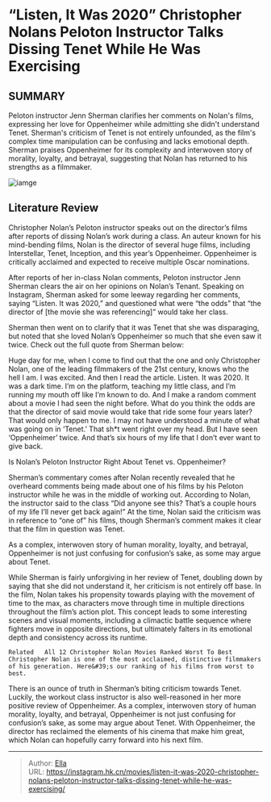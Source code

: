 #  “Listen, It Was 2020” Christopher Nolans Peloton Instructor Talks Dissing Tenet While He Was Exercising


## SUMMARY 



  Peloton instructor Jenn Sherman clarifies her comments on Nolan&#39;s films, expressing her love for Oppenheimer while admitting she didn&#39;t understand Tenet.   Sherman&#39;s criticism of Tenet is not entirely unfounded, as the film&#39;s complex time manipulation can be confusing and lacks emotional depth.   Sherman praises Oppenheimer for its complexity and interwoven story of morality, loyalty, and betrayal, suggesting that Nolan has returned to his strengths as a filmmaker.  

![iamge](https://static1.srcdn.com/wordpress/wp-content/uploads/2022/08/Robert-Pattinson-in-tactical-gear-in-Tenet.jpg)

## Literature Review



Christopher Nolan’s Peloton instructor speaks out on the director’s films after reports of dissing Nolan’s work during a class. An auteur known for his mind-bending films, Nolan is the director of several huge films, including Interstellar, Tenet, Inception, and this year’s Oppenheimer. Oppenheimer is critically acclaimed and expected to receive multiple Oscar nominations.




After reports of her in-class Nolan comments, Peloton instructor Jenn Sherman clears the air on her opinions on Nolan’s Tenant. Speaking on Instagram, Sherman asked for some leeway regarding her comments, saying “Listen. It was 2020,” and questioned what were “the odds” that “the director of [the movie she was referencing]” would take her class.




Sherman then went on to clarify that it was Tenet that she was disparaging, but noted that she loved Nolan’s Oppenheimer so much that she even saw it twice. Check out the full quote from Sherman below:


Huge day for me, when I come to find out that the one and only Christopher Nolan, one of the leading filmmakers of the 21st century, knows who the hell I am. I was excited. And then I read the article. Listen. It was 2020. It was a dark time. I’m on the platform, teaching my little class, and I’m running my mouth off like I’m known to do. And I make a random comment about a movie I had seen the night before. What do you think the odds are that the director of said movie would take that ride some four years later? That would only happen to me.
I may not have understood a minute of what was going on in ‘Tenet.’ That sh*t went right over my head. But I have seen ‘Oppenheimer’ twice. And that’s six hours of my life that I don’t ever want to give back.




 Is Nolan’s Peloton Instructor Right About Tenet vs. Oppenheimer? 
          

Sherman’s commentary comes after Nolan recently revealed that he overheard comments being made about one of his films by his Peloton instructor while he was in the middle of working out. According to Nolan, the instructor said to the class “Did anyone see this? That’s a couple hours of my life I’ll never get back again!” At the time, Nolan said the criticism was in reference to “one of” his films, though Sherman’s comment makes it clear that the film in question was Tenet.



As a complex, interwoven story of human morality, loyalty, and betrayal, Oppenheimer is not just confusing for confusion’s sake, as some may argue about Tenet.



While Sherman is fairly unforgiving in her review of Tenet, doubling down by saying that she did not understand it, her criticism is not entirely off base. In the film, Nolan takes his propensity towards playing with the movement of time to the max, as characters move through time in multiple directions throughout the film’s action plot. This concept leads to some interesting scenes and visual moments, including a climactic battle sequence where fighters move in opposite directions, but ultimately falters in its emotional depth and consistency across its runtime.

    Related   All 12 Christopher Nolan Movies Ranked Worst To Best   Christopher Nolan is one of the most acclaimed, distinctive filmmakers of his generation. Here&#39;s our ranking of his films from worst to best.    

There is an ounce of truth in Sherman’s biting criticism towards Tenet. Luckily, the workout class instructor is also well-reasoned in her more positive review of Oppenheimer. As a complex, interwoven story of human morality, loyalty, and betrayal, Oppenheimer is not just confusing for confusion’s sake, as some may argue about Tenet. With Oppenheimer, the director has reclaimed the elements of his cinema that make him great, which Nolan can hopefully carry forward into his next film.





---

> Author: [Ella](https://instagram.hk.cn/)  
> URL: https://instagram.hk.cn/movies/listen-it-was-2020-christopher-nolans-peloton-instructor-talks-dissing-tenet-while-he-was-exercising/  

